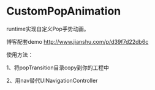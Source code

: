 # CustomPopAnimation

runtime实现自定义Pop手势动画。

博客配套demo  <http://www.jianshu.com/p/d39f7d22db6c>



使用方法：

1、将popTransition目录copy到你的工程中

2、用nav替代UINavigationController

